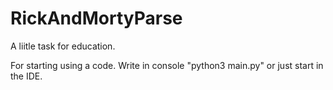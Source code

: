 # RickAndMortyParse
A liitle task for education.

For starting using a code. Write in console "python3 main.py" or just start in the IDE.
